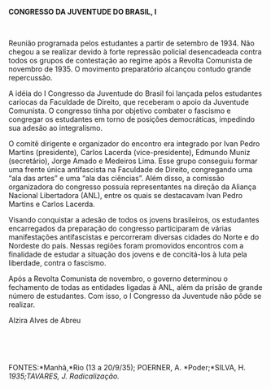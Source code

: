 **CONGRESSO DA JUVENTUDE DO BRASIL, I**

 

Reunião programada pelos estudantes a partir de setembro de 1934. Não
chegou a se realizar devido à forte repressão policial desencadeada
contra todos os grupos de contestação ao regime após a Revolta Comunista
de novembro de 1935. O movimento preparatório alcançou contudo grande
repercussão.

A idéia do I Congresso da Juventude do Brasil foi lançada pelos
estudantes cariocas da Faculdade de Direito, que receberam o apoio da
Juventude Comunista. O congresso tinha por objetivo combater o fascismo
e congregar os estudantes em torno de posições democráticas, impedindo
sua adesão ao integralismo.

O comitê dirigente e organizador do encontro era integrado por Ivan
Pedro Martins (presidente), Carlos Lacerda (vice-presidente), Edmundo
Muniz (secretário), Jorge Amado e Medeiros Lima. Esse grupo conseguiu
formar uma frente única antifascista na Faculdade de Direito,
congregando uma “ala das artes” e uma “ala das ciências”. Além disso, a
comissão organizadora do congresso possuía representantes na direção da
Aliança Nacional Libertadora (ANL), entre os quais se destacavam Ivan
Pedro Martins e Carlos Lacerda.

Visando conquistar a adesão de todos os jovens brasileiros, os
estudantes encarregados da preparação do congresso participaram de
várias manifestações antifascistas e percorreram diversas cidades do
Norte e do Nordeste do país. Nessas regiões foram promovidos encontros
com a finalidade de estudar a situação dos jovens e de concitá-los à
luta pela liberdade, contra o fascismo.

Após a Revolta Comunista de novembro, o governo determinou o fechamento
de todas as entidades ligadas à ANL, além da prisão de grande número de
estudantes. Com isso, o I Congresso da Juventude não pôde se realizar.

Alzira Alves de Abreu

 

 

FONTES:*Manhã,*Rio (13 a 20/9/35); POERNER, A. *Poder;*SILVA, H.
*1935;*TAVARES, J*. Radicalização.*

 
